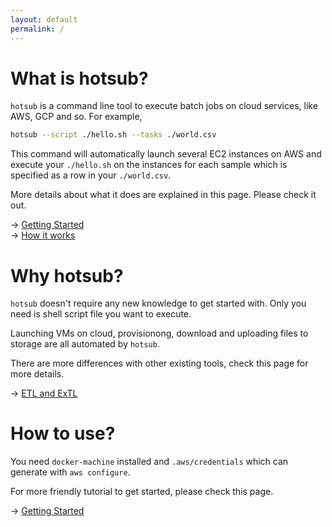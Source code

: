 ```yaml
---
layout: default
permalink: /
---
```


# What is hotsub?

`hotsub` is a command line tool to execute batch jobs on cloud services, like AWS, GCP and so.   For example,

```sh
hotsub --script ./hello.sh --tasks ./world.csv
```

This command will automatically launch several EC2 instances on AWS and execute your `./hello.sh` on the instances for each sample which is specified as a row in your `./world.csv`.

More details about what it does are explained in this page. Please check it out.

-> [Getting Started](/getting-started)<br>
-> [How it works](/how-it-works)

# Why hotsub?

`hotsub` doesn't require any new knowledge to get started with. Only you need is shell script file you want to execute.

Launching VMs on cloud, provisionong, download and uploading files to storage are all automated by `hotsub`.

There are more differences with other existing tools, check this page for more details.

-> [ETL and ExTL](/etl-and-extl)

# How to use?

You need `docker-machine` installed and `.aws/credentials` which can generate with `aws configure`.

For more friendly tutorial to get started, please check this page.

-> [Getting Started](/getting-started)
